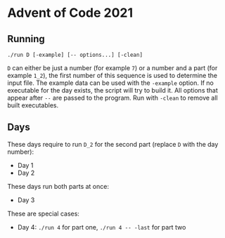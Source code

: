 # Advent of Code 2021

## Running

```shell
./run D [-example] [-- options...] [-clean]
```

`D` can either be just a number (for example `7`) or a number and a part (for example `1_2`),
the first number of this sequence is used to determine the input file.
The example data can be used with the `-example` option.
If no executable for the day exists, the script will try to build it.
All options that appear after `--` are passed to the program.
Run with `-clean` to remove all built executables.

## Days

These days require to run `D_2` for the second part (replace `D` with the day number):

- Day 1
- Day 2

These days run both parts at once:

- Day 3

These are special cases:

- Day 4: `./run 4` for part one, `./run 4 -- -last` for part two

